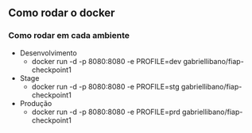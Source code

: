 ## Como rodar o docker
### Como rodar em cada ambiente
- Desenvolvimento
    - docker run -d -p 8080:8080 -e PROFILE=dev gabriellibano/fiap-checkpoint1
- Stage
    - docker run -d -p 8080:8080 -e PROFILE=stg gabriellibano/fiap-checkpoint1
- Produção
    - docker run -d -p 8080:8080 -e PROFILE=prd gabriellibano/fiap-checkpoint1

